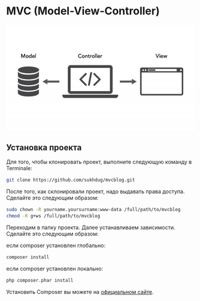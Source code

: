 # MVC (Model-View-Controller)

![Диаграмма MVC](template/img/mvc.jpeg)

## Установка проекта

Для того, чтобы клонировать проект, выполните следующую команду в Terminale:

```bash
git clone https://github.com/sukhdug/mvcblog.git
```
После того, как склонировали проект, надо выдавать права доступа. Сделайте это следующим образом:

```bash
sudo chown -R yourname.yoursurname:www-data /full/path/to/mvcblog
chmod -R g+ws /full/path/to/mvcblog
```

Переходим в папку проекта. Далее устанавливаем зависимости. Сделайте это следующим образом:

если composer установлен глобально:

```bash
composer install
```

если composer установлен локально:

```bash
php composer.phar install
```

Установить Composer вы можете на [официальном сайте](https://getcomposer.org).